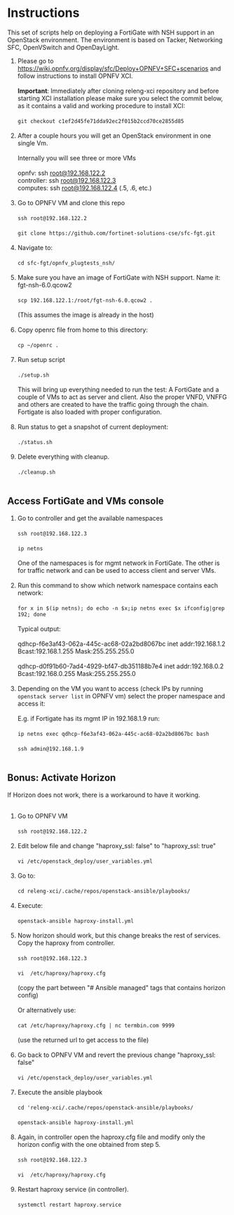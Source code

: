 Instructions
============

This set of scripts help on deploying a FortiGate with NSH support in an OpenStack environment.
The environment is based on Tacker, Networking SFC, OpenVSwitch and OpenDayLight.

1. Please go to https://wiki.opnfv.org/display/sfc/Deploy+OPNFV+SFC+scenarios and follow instructions to install OPNFV XCI.<br><br>
**Important**: Immediately after cloning releng-xci repository and before starting XCI installation please make sure you select the commit below, as it contains a valid and working procedure to install XCI:<br><br>
`git checkout c1ef2d45fe71dda92ec2f015b2ccd70ce2855d85`<br><br>
2. After a couple hours you will get an OpenStack environment in one single Vm.<br><br>
Internally you will see three or more VMs<br><br>
opnfv:      ssh root@192.168.122.2<br>
controller: ssh root@192.168.122.3<br>
computes:   ssh root@192.168.122.4 (.5, .6, etc.)<br><br>
3. Go to OPNFV VM and clone this repo<br><br>
`ssh root@192.168.122.2`<br><br>
`git clone https://github.com/fortinet-solutions-cse/sfc-fgt.git`<br><br>
4. Navigate to:<br><br>
`cd sfc-fgt/opnfv_plugtests_nsh/`<br><br>
5. Make sure you have an image of FortiGate with NSH support. Name it: fgt-nsh-6.0.qcow2<br><br>
`scp 192.168.122.1:/root/fgt-nsh-6.0.qcow2 .`<br><br>
(This assumes the image is already in the host)<br><br>
6. Copy openrc file from home to this directory:<br><br>
`cp ~/openrc .`<br><br>
7. Run setup script<br><br>
`./setup.sh`<br><br>
This will bring up everything needed to run the test: A FortiGate and a couple of VMs to act as server and client.
Also the proper VNFD, VNFFG and others are created to have the traffic going through the chain.
Fortigate is also loaded with proper configuration.<br><br>
8. Run status to get a snapshot of current deployment:<br><br>
`./status.sh`<br><br>
9. Delete everything with cleanup.<br><br>
`./cleanup.sh`<br><br>
## Access FortiGate and VMs console
1. Go to controller and get the available namespaces<br><br>
`ssh root@192.168.122.3`<br><br>
`ip netns`<br><br>
One of the namespaces is for mgmt network in FortiGate. The other is for traffic network and can be used to access client and server VMs.<br><br>
2. Run this command to show which network namespace contains each network:<br><br>
`for x in $(ip netns); do echo -n $x;ip netns exec $x ifconfig|grep 192; done`<br><br>
Typical output:<br><br>
qdhcp-f6e3af43-062a-445c-ac68-02a2bd8067bc          inet addr:192.168.1.2  Bcast:192.168.1.255  Mask:255.255.255.0<br><br>
qdhcp-d0f91b60-7ad4-4929-bf47-db351188b7e4          inet addr:192.168.0.2  Bcast:192.168.0.255  Mask:255.255.255.0<br><br>
3. Depending on the VM you want to access (check IPs by running `openstack server list` in OPNFV vm) select the proper namespace and access it:<br><br>
E.g. if Fortigate has its mgmt IP in 192.168.1.9 run:<br><br>
`ip netns exec qdhcp-f6e3af43-062a-445c-ac68-02a2bd8067bc bash`<br><br>
`ssh admin@192.168.1.9`<br><br>
## Bonus: Activate Horizon
If Horizon does not work, there is a workaround to have it working.<br><br>
1. Go to OPNFV VM<br><br>
`ssh root@192.168.122.2`<br><br>
2. Edit below file and change "haproxy_ssl: false" to "haproxy_ssl: true"<br><br>
`vi /etc/openstack_deploy/user_variables.yml`<br><br>
3. Go to:<br><br>
`cd releng-xci/.cache/repos/openstack-ansible/playbooks/`<br><br>
4. Execute:<br><br>
`openstack-ansible haproxy-install.yml`<br><br>
5. Now horizon should work, but this change breaks the rest of services. Copy the haproxy from controller.<br><br>
`ssh root@192.168.122.3`<br><br>
`vi  /etc/haproxy/haproxy.cfg`<br><br>
(copy the part between "# Ansible managed" tags that contains horizon config)<br><br>
Or alternatively use:<br><br>
`cat /etc/haproxy/haproxy.cfg | nc termbin.com 9999`<br><br>
(use the returned url to get access to the file)<br><br>
6. Go back to OPNFV VM and revert the previous change "haproxy_ssl: false"<br><br>
`vi /etc/openstack_deploy/user_variables.yml`<br><br>
7. Execute the ansible playbook<br><br>
`cd 'releng-xci/.cache/repos/openstack-ansible/playbooks/`<br><br>
`openstack-ansible haproxy-install.yml`<br><br>
8. Again, in controller open the haproxy.cfg file and modify only the horizon config with the one obtained from step 5.<br><br>
`ssh root@192.168.122.3`<br><br>
`vi  /etc/haproxy/haproxy.cfg`<br><br>
9. Restart haproxy service (in controller).<br><br>
`systemctl restart haproxy.service`<br><br>
